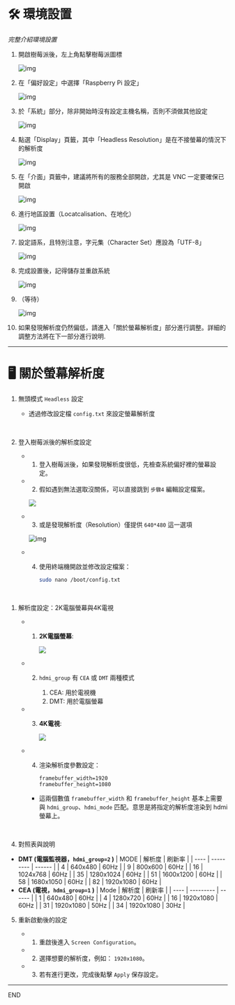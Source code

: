 # 🛠 環境設置

  *完整介紹環境設置*

1. 開啟樹莓派後，左上角點擊樹莓派圖標

   ![img](images/img_91.png)
2. 在「偏好設定」中選擇「Raspberry Pi 設定」

   ![img](images/img_92.png)
3. 於「系統」部分，除非開始時沒有設定主機名稱，否則不須做其他設定

   ![img](images/img_93.png)
4. 點選「Display」頁籤，其中「Headless Resolution」是在不接螢幕的情況下的解析度

   ![img](images/img_95.png)
5. 在「介面」頁籤中，建議將所有的服務全部開啟，尤其是 VNC 一定要確保已開啟

   ![img](images/img_96.png)
6. 進行地區設置（Locatcalisation、在地化）

   ![img](images/img_97.png)
7. 設定語系，且特別注意，字元集（Character Set）應設為「UTF-8」

   ![img](images/img_98.png)
8. 完成設置後，記得儲存並重啟系統

   ![img](images/img_99.png)
9. （等待）

   ![img](images/img_100.png)
10. 如果發現解析度仍然偏低，請進入「關於螢幕解析度」部分進行調整。詳細的調整方法將在下一部分進行說明.

---

# 🖥 關於螢幕解析度

1. 無頭模式 `Headless` 設定

   - 透過修改設定檔 `config.txt` 來設定螢幕解析度

</br>

2. 登入樹莓派後的解析度設定

   - 1. 登入樹莓派後，如果發現解析度很低，先檢查系統偏好裡的螢幕設定。
   
   - 2. 假如遇到無法選取沒關係，可以直接跳到 `步驟4` 編輯設定檔案。
      
      ![](images/img_301.png)

   - 3. 或是發現解析度（Resolution）僅提供 `640*480` 這一選項

     ![img](images/img_101.png)

   - 4. 使用終端機開啟並修改設定檔案：

        ```bash
        sudo nano /boot/config.txt
        ```

</br>

1. 解析度設定：2K電腦螢幕與4K電視

   - 1. **2K電腦螢幕**:

        ![](images/img_102.png)
   - 2. `hdmi_group` 有 `CEA` 或 `DMT` 兩種模式

        1. CEA: 用於電視機
        2. DMT: 用於電腦螢幕
   - 3. **4K電視**:

        ![](images/img_103.png)
   - 4. 渲染解析度參數設定：

        ```
        framebuffer_width=1920
        framebuffer_height=1080
        ```

     - 這兩個數值 `framebuffer_width` 和 `framebuffer_height` 基本上需要與 `hdmi_group`、`hdmi_mode` 匹配。意思是將指定的解析度渲染到 hdmi 螢幕上。

</br>

4. 對照表與說明

- **DMT (電腦監視器，`hdmi_group=2` )**
  | MODE | 解析度    | 刷新率 |
  | ---- | --------- | ------ |
  | 4    | 640x480   | 60Hz   |
  | 9    | 800x600   | 60Hz   |
  | 16   | 1024x768  | 60Hz   |
  | 35   | 1280x1024 | 60Hz   |
  | 51   | 1600x1200 | 60Hz   |
  | 58   | 1680x1050 | 60Hz   |
  | 82   | 1920x1080 | 60Hz   |
- **CEA (電視，`hdmi_group=1` )**
  | Mode | 解析度    | 刷新率 |
  | ---- | --------- | ------ |
  | 1    | 640x480   | 60Hz   |
  | 4    | 1280x720  | 60Hz   |
  | 16   | 1920x1080 | 60Hz   |
  | 31   | 1920x1080 | 50Hz   |
  | 34   | 1920x1080 | 30Hz   |

5. 重新啟動後的設定

   - 1. 重啟後進入 `Screen Configuration`。
   - 2. 選擇想要的解析度，例如： `1920x1080`。
   - 3. 若有進行更改，完成後點擊 `Apply` 保存設定。

---

END
